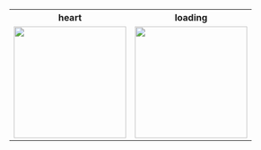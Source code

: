 <table>
  <th>heart</th>
  <th>loading</th>
  
  <tr>
    <td align="center"><img src = "https://github.com/user-attachments/assets/af59a028-b7cc-4e24-88a5-7bd62b5e557d" width = "200"></td>
    <td align="center"><img src = "https://github.com/user-attachments/assets/4fe71d0f-336f-4b14-911b-6a2055c7ee20" width = "200"></td>
  </tr>

</table>
